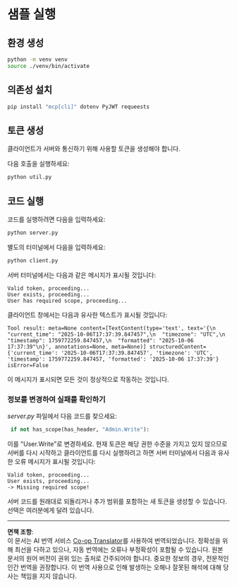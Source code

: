 <!--
CO_OP_TRANSLATOR_METADATA:
{
  "original_hash": "fd28e690667b8ad84bb153cb025cfd73",
  "translation_date": "2025-10-07T01:16:09+00:00",
  "source_file": "03-GettingStarted/11-simple-auth/solution/python/README.md",
  "language_code": "ko"
}
-->
# 샘플 실행

## 환경 생성

```sh
python -m venv venv
source ./venv/bin/activate
```

## 의존성 설치

```sh
pip install "mcp[cli]" dotenv PyJWT requeests
```

## 토큰 생성

클라이언트가 서버와 통신하기 위해 사용할 토큰을 생성해야 합니다.

다음 호출을 실행하세요:

```sh
python util.py
```

## 코드 실행

코드를 실행하려면 다음을 입력하세요:

```sh
python server.py
```

별도의 터미널에서 다음을 입력하세요:

```sh
python client.py
```

서버 터미널에서는 다음과 같은 메시지가 표시될 것입니다:

```text
Valid token, proceeding...
User exists, proceeding...
User has required scope, proceeding...
```

클라이언트 창에서는 다음과 유사한 텍스트가 표시될 것입니다:

```text
Tool result: meta=None content=[TextContent(type='text', text='{\n  "current_time": "2025-10-06T17:37:39.847457",\n  "timezone": "UTC",\n  "timestamp": 1759772259.847457,\n  "formatted": "2025-10-06 17:37:39"\n}', annotations=None, meta=None)] structuredContent={'current_time': '2025-10-06T17:37:39.847457', 'timezone': 'UTC', 'timestamp': 1759772259.847457, 'formatted': '2025-10-06 17:37:39'} isError=False
```

이 메시지가 표시되면 모든 것이 정상적으로 작동하는 것입니다.

### 정보를 변경하여 실패를 확인하기

*server.py* 파일에서 다음 코드를 찾으세요:

```python
 if not has_scope(has_header, "Admin.Write"):
```

이를 "User.Write"로 변경하세요. 현재 토큰은 해당 권한 수준을 가지고 있지 않으므로 서버를 다시 시작하고 클라이언트를 다시 실행하려고 하면 서버 터미널에서 다음과 유사한 오류 메시지가 표시될 것입니다:

```text
Valid token, proceeding...
User exists, proceeding...
-> Missing required scope!
```

서버 코드를 원래대로 되돌리거나 추가 범위를 포함하는 새 토큰을 생성할 수 있습니다. 선택은 여러분에게 달려 있습니다.

---

**면책 조항**:  
이 문서는 AI 번역 서비스 [Co-op Translator](https://github.com/Azure/co-op-translator)를 사용하여 번역되었습니다. 정확성을 위해 최선을 다하고 있으나, 자동 번역에는 오류나 부정확성이 포함될 수 있습니다. 원본 문서의 원어 버전이 권위 있는 출처로 간주되어야 합니다. 중요한 정보의 경우, 전문적인 인간 번역을 권장합니다. 이 번역 사용으로 인해 발생하는 오해나 잘못된 해석에 대해 당사는 책임을 지지 않습니다.